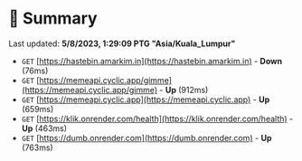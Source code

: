 # 📖 Summary
Last updated: **5/8/2023, 1:29:09 PTG "Asia/Kuala_Lumpur"**

- `GET` [https://hastebin.amarkim.in](https://hastebin.amarkim.in) - **Down** (76ms)
- `GET` [https://memeapi.cyclic.app/gimme](https://memeapi.cyclic.app/gimme) - **Up** (912ms)
- `GET` [https://memeapi.cyclic.app](https://memeapi.cyclic.app) - **Up** (659ms)
- `GET` [https://klik.onrender.com/health](https://klik.onrender.com/health) - **Up** (463ms)
- `GET` [https://dumb.onrender.com](https://dumb.onrender.com) - **Up** (763ms)
